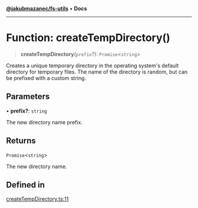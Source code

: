 [**@jakubmazanec/fs-utils**](../README.md) • **Docs**

---

# Function: createTempDirectory()

> **createTempDirectory**(`prefix`?): `Promise`\<`string`\>

Creates a unique temporary directory in the operating system's default directory for temporary
files. The name of the directory is random, but can be prefixed with a custom string.

## Parameters

• **prefix?**: `string`

The new directory name prefix.

## Returns

`Promise`\<`string`\>

The new directory name.

## Defined in

[createTempDirectory.ts:11](https://github.com/jakubmazanec/tools/blob/2afd81e4680434017b6f838733fd5ccd928cec42/packages/fs-utils/source/createTempDirectory.ts#L11)
